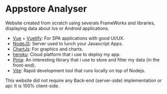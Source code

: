# Appstore Analyser

Website created from scratch using severals FrameWorks and libraries, displaying data about Ios or Android applications.

- [Vue](https://vuejs.org/) + [Vuetify](https://vuetifyjs.com/en/): For SPA applications with good UI/UX.
- [NodeJS](https://nodejs.org/en/): Server used to lunch your Javascript Apps.
- [ChartJs](https://www.chartjs.org/): For graphics and charts.
- [heroku](https://www.heroku.com/): Cloud platform that i use to deploy my app.
- [Pinia](https://pinia.vuejs.org/): An interesting library that i use to store and filter my data (in the front-end).
- [Vite](https://vitejs.dev/): Rapid development tool that runs locally on top of Nodejs.

This website did not require any Back-end (server-side) implementation or api: It is 100% client-side.
